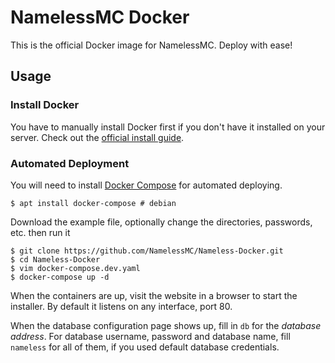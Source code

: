 # NamelessMC Docker

This is the official Docker image for NamelessMC. Deploy with ease!

## Usage

### Install Docker

You have to manually install Docker first if you don't have it installed on your server. Check out the [official install guide](https://docs.docker.com/engine/installation).

### Automated Deployment

You will need to install [Docker Compose](https://docs.docker.com/compose/) for automated deploying.

```shell
$ apt install docker-compose # debian
```

Download the example file, optionally change the directories, passwords, etc. then run it

```shell
$ git clone https://github.com/NamelessMC/Nameless-Docker.git
$ cd Nameless-Docker
$ vim docker-compose.dev.yaml
$ docker-compose up -d
```

When the containers are up, visit the website in a browser to start the installer. By default it listens on any interface, port 80.

When the database configuration page shows up, fill in `db` for the *database address*. For database username, password and database name, fill `nameless` for all of them, if you used default database credentials.
